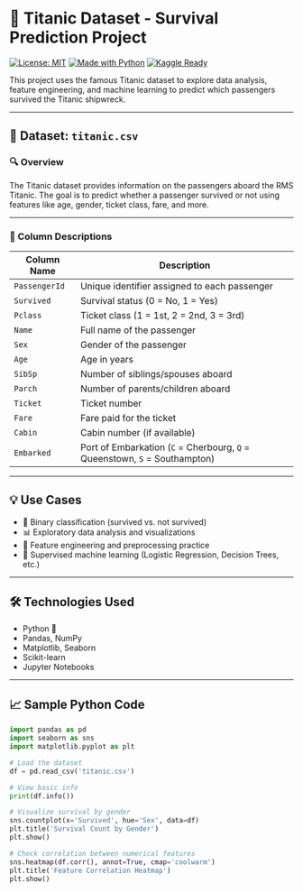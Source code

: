 # 🚢 Titanic Dataset - Survival Prediction Project

[![License: MIT](https://img.shields.io/badge/License-MIT-yellow.svg)](LICENSE)
[![Made with Python](https://img.shields.io/badge/Made%20with-Python-blue?logo=python)](https://www.python.org/)
[![Kaggle Ready](https://img.shields.io/badge/Kaggle-Compatible-blue)]()

This project uses the famous Titanic dataset to explore data analysis, feature engineering, and machine learning to predict which passengers survived the Titanic shipwreck.

---

## 📁 Dataset: `titanic.csv`

### 🔍 Overview

The Titanic dataset provides information on the passengers aboard the RMS Titanic. The goal is to predict whether a passenger survived or not using features like age, gender, ticket class, fare, and more.

---

### 🧾 Column Descriptions

| Column Name   | Description |
|---------------|-------------|
| `PassengerId` | Unique identifier assigned to each passenger |
| `Survived`    | Survival status (0 = No, 1 = Yes) |
| `Pclass`      | Ticket class (1 = 1st, 2 = 2nd, 3 = 3rd) |
| `Name`        | Full name of the passenger |
| `Sex`         | Gender of the passenger |
| `Age`         | Age in years |
| `SibSp`       | Number of siblings/spouses aboard |
| `Parch`       | Number of parents/children aboard |
| `Ticket`      | Ticket number |
| `Fare`        | Fare paid for the ticket |
| `Cabin`       | Cabin number (if available) |
| `Embarked`    | Port of Embarkation (`C` = Cherbourg, `Q` = Queenstown, `S` = Southampton) |

---

## 💡 Use Cases

- 🎯 Binary classification (survived vs. not survived)
- 📊 Exploratory data analysis and visualizations
- 🧠 Feature engineering and preprocessing practice
- 🤖 Supervised machine learning (Logistic Regression, Decision Trees, etc.)

---

## 🛠️ Technologies Used

- Python 🐍
- Pandas, NumPy
- Matplotlib, Seaborn
- Scikit-learn
- Jupyter Notebooks

---

## 📈 Sample Python Code

```python
import pandas as pd
import seaborn as sns
import matplotlib.pyplot as plt

# Load the dataset
df = pd.read_csv('titanic.csv')

# View basic info
print(df.info())

# Visualize survival by gender
sns.countplot(x='Survived', hue='Sex', data=df)
plt.title('Survival Count by Gender')
plt.show()

# Check correlation between numerical features
sns.heatmap(df.corr(), annot=True, cmap='coolwarm')
plt.title('Feature Correlation Heatmap')
plt.show()
